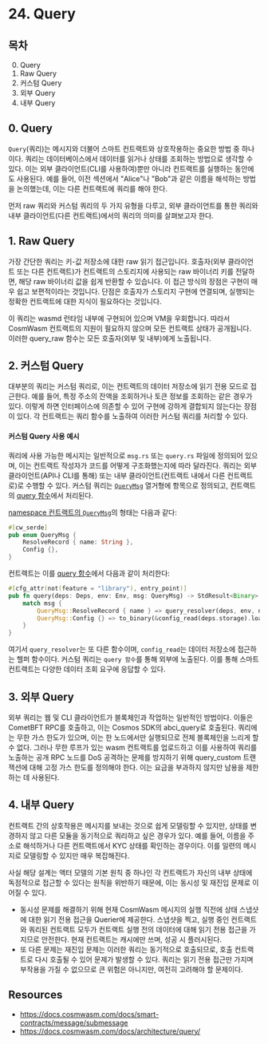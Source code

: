 # 24. Query
## 목차
0. Query
1. Raw Query
2. 커스텀 Query
3. 외부 Query
4. 내부 Query

## 0. Query
`Query`(쿼리)는 메시지와 더불어 스마트 컨트랙트와 상호작용하는 중요한 방법 중 하나이다. 쿼리는 데이터베이스에서 데이터를 읽거나 상태를 조회하는 방법으로 생각할 수 있다. 이는 외부 클라이언트(CLI를 사용하여)뿐만 아니라 컨트랙트를 실행하는 동안에도 사용된다. 예를 들어, 이전 섹션에서 "Alice"나 "Bob"과 같은 이름을 해석하는 방법을 논의했는데, 이는 다른 컨트랙트에 쿼리를 해야 한다. 


먼저 raw 쿼리와 커스텀 쿼리의 두 가지 유형을 다루고, 외부 클라이언트를 통한 쿼리와 내부 클라이언트(다른 컨트랙트)에서의 쿼리의 의미를 살펴보고자 한다.

## 1. Raw Query
가장 간단한 쿼리는 키-값 저장소에 대한 raw 읽기 접근입니다. 호출자(외부 클라이언트 또는 다른 컨트랙트)가 컨트랙트의 스토리지에 사용되는 raw 바이너리 키를 전달하면, 해당 raw 바이너리 값을 쉽게 반환할 수 있습니다. 이 접근 방식의 장점은 구현이 매우 쉽고 보편적이라는 것입니다. 단점은 호출자가 스토리지 구현에 연결되며, 실행되는 정확한 컨트랙트에 대한 지식이 필요하다는 것입니다.

이 쿼리는 wasmd 런타임 내부에 구현되어 있으며 VM을 우회합니다. 따라서 CosmWasm 컨트랙트의 지원이 필요하지 않으며 모든 컨트랙트 상태가 공개됩니다. 이러한 query_raw 함수는 모든 호출자(외부 및 내부)에게 노출됩니다.

## 2. 커스텀 Query
대부분의 쿼리는 커스텀 쿼리로, 이는 컨트랙트의 데이터 저장소에 읽기 전용 모드로 접근한다. 예를 들어, 특정 주소의 잔액을 조회하거나 토큰 정보를 조회하는 같은 경우가 있다. 이렇게 하면 인터페이스에 의존할 수 있어 구현에 강하게 결합되지 않는다는 장점이 있다. 각 컨트랙트는 쿼리 함수를 노출하여 이러한 커스텀 쿼리를 처리할 수 있다.

#### 커스텀 Query 사용 예시 
쿼리에 사용 가능한 메시지는 일반적으로 `msg.rs` 또는 `query.rs` 파일에 정의되어 있으며, 이는 컨트랙트 작성자가 코드를 어떻게 구조화했는지에 따라 달라진다. 쿼리는 외부 클라이언트(API나 CLI를 통해) 또는 내부 클라이언트(컨트랙트 내에서 다른 컨트랙트로)로 수행할 수 있다. 커스텀 쿼리는 [`QueryMsg`](./23_message.md#0-messages) 열거형에 항목으로 정의되고, 컨트랙트의 [query 함수](./22_entrypoint.md#0-entrypoint)에서 처리된다.

[namespace 컨트랙트의 `QueryMsg`](./namespace/src/msg.rs)의 형태는 다음과 같다:
```rust
#[cw_serde]
pub enum QueryMsg {
    ResolveRecord { name: String },
    Config {},
}
```

컨트랙트는 이를 [query 함수](./namespace/src/contract.rs)에서 다음과 같이 처리한다:
```rust
#[cfg_attr(not(feature = "library"), entry_point)]
pub fn query(deps: Deps, env: Env, msg: QueryMsg) -> StdResult<Binary> {
    match msg {
        QueryMsg::ResolveRecord { name } => query_resolver(deps, env, name),
        QueryMsg::Config {} => to_binary(&config_read(deps.storage).load()?),
    }
}
```
여기서 `query_resolver`는 또 다른 함수이며, `config_read`는 데이터 저장소에 접근하는 헬퍼 함수이다. 커스텀 쿼리는 `query 함수`를 통해 외부에 노출된다. 이를 통해 스마트 컨트랙트는 다양한 데이터 조회 요구에 응답할 수 있다.

## 3. 외부 Query
외부 쿼리는 웹 및 CLI 클라이언트가 블록체인과 작업하는 일반적인 방법이다. 이들은 CometBFT RPC를 호출하고, 이는 Cosmos SDK의 abci_query로 호출된다. 쿼리에는 무한 가스 한도가 있으며, 이는 한 노드에서만 실행되므로 전체 블록체인을 느리게 할 수 없다. 그러나 무한 루프가 있는 wasm 컨트랙트를 업로드하고 이를 사용하여 쿼리를 노출하는 공개 RPC 노드를 DoS 공격하는 문제를 방지하기 위해 query_custom 트랜잭션에 대해 고정 가스 한도를 정의해야 한다. 이는 요금을 부과하지 않지만 남용을 제한하는 데 사용된다.

## 4. 내부 Query 
컨트랙트 간의 상호작용은 메시지를 보내는 것으로 쉽게 모델링할 수 있지만, 상태를 변경하지 않고 다른 모듈을 동기적으로 쿼리하고 싶은 경우가 있다. 예를 들어, 이름을 주소로 해석하거나 다른 컨트랙트에서 KYC 상태를 확인하는 경우이다. 이를 일련의 메시지로 모델링할 수 있지만 매우 복잡해진다.

사실 해당 설계는 액터 모델의 기본 원칙 중 하나인 각 컨트랙트가 자신의 내부 상태에 독점적으로 접근할 수 있다는 원칙을 위반하기 때문에, 이는 동시성 및 재진입 문제로 이어질 수 있다. 
- 동시성 문제를 해결하기 위해 현재 CosmWasm 메시지의 실행 직전에 상태 스냅샷에 대한 읽기 전용 접근을 Querier에 제공한다. 스냅샷을 찍고, 실행 중인 컨트랙트와 쿼리된 컨트랙트 모두가 컨트랙트 실행 전의 데이터에 대해 읽기 전용 접근을 가지므로 안전한다. 현재 컨트랙트는 캐시에만 쓰며, 성공 시 플러시된다.
- 또 다른 문제는 재진입 문제는 이러한 쿼리는 동기적으로 호출되므로, 호출 컨트랙트로 다시 호출될 수 있어 문제가 발생할 수 있다. 쿼리는 읽기 전용 접근만 가지며 부작용을 가질 수 없으므로 큰 위험은 아니지만, 여전히 고려해야 할 문제이다.


## Resources
- https://docs.cosmwasm.com/docs/smart-contracts/message/submessage
- https://docs.cosmwasm.com/docs/architecture/query/